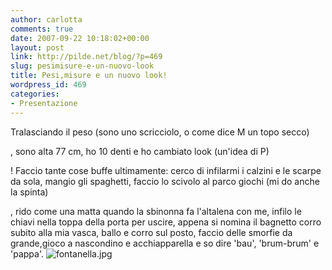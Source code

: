 ```yaml
---
author: carlotta
comments: true
date: 2007-09-22 10:18:02+00:00
layout: post
link: http://pilde.net/blog/?p=469
slug: pesimisure-e-un-nuovo-look
title: Pesi,misure e un nuovo look!
wordpress_id: 469
categories:
- Presentazione
---
```


Tralasciando il peso (sono uno scricciolo, o come dice M un topo secco)


, sono alta 77 cm, ho 10 denti e ho cambiato look (un'idea di P)


! Faccio tante cose buffe ultimamente: cerco di infilarmi i calzini e le scarpe da sola, mangio gli spaghetti, faccio lo scivolo al parco giochi (mi do anche la spinta)


, rido come una matta quando la sbinonna fa l'altalena con me, infilo le chiavi nella toppa della porta per uscire, appena si nomina il bagnetto corro subito alla mia vasca, ballo e corro sul posto, faccio delle smorfie da grande,gioco a nascondino e acchiapparella e so dire 'bau', 'brum-brum' e 'pappa'.
![fontanella.jpg]({{baseurl}}/uploads/2007/09/fontanella.jpg)



